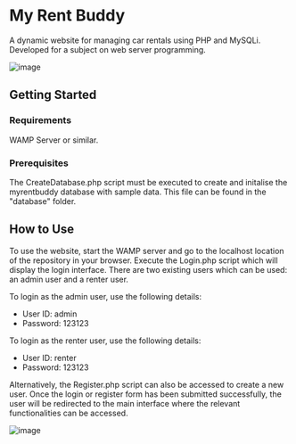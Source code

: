 # My Rent Buddy
 A dynamic website for managing car rentals using PHP and MySQLi. Developed for a subject on web server programming. 
 
![image](https://github.com/trrine/my-rent-buddy/assets/41973043/bdd41e09-88e0-4321-b202-7b4e71360def)


## Getting Started
### Requirements
WAMP Server or similar.
### Prerequisites 
The CreateDatabase.php script must be executed to create and initalise the myrentbuddy database with sample data. This file can be found in the "database" folder. 

## How to Use
To use the website, start the WAMP server and go to the localhost location of the repository in your browser. Execute the Login.php script which will display the login interface. 
There are two existing users which can be used: an admin user and a renter user. 

To login as the admin user, use the following details:
-	User ID: admin
-	Password: 123123

To login as the renter user, use the following details:
-	User ID: renter
-	Password: 123123

Alternatively, the Register.php script can also be accessed to create a new user. 
Once the login or register form has been submitted successfully, the user will be redirected to the main interface where the relevant functionalities can be accessed.

![image](https://github.com/trrine/my-rent-buddy/assets/41973043/8e1afef0-d3c6-4d5e-a408-4590fbb7020d)
